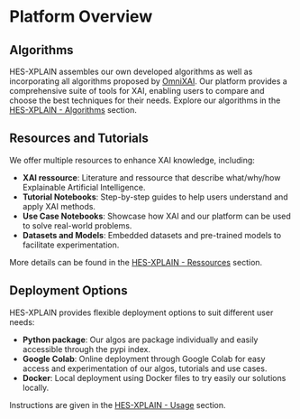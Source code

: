 # Platform Overview


## Algorithms

HES-XPLAIN assembles our own developed algorithms as well as incorporating all algorithms proposed by [OmniXAI](https://github.com/salesforce/omnixai). Our platform provides a 
comprehensive suite of tools for XAI, enabling users to compare and choose the best techniques for their needs. Explore our algorithms in the [HES-XPLAIN - Algorithms](../algos/) 
section.

## Resources and Tutorials

We offer multiple resources to enhance XAI knowledge, including:

- **XAI ressource**: Literature and ressource that describe what/why/how Explainable Artificial Intelligence. 
- **Tutorial Notebooks**: Step-by-step guides to help users understand and apply XAI methods.
- **Use Case Notebooks**: Showcase how XAI and our platform can be used to solve real-world problems.
- **Datasets and Models**: Embedded datasets and pre-trained models to facilitate experimentation.

More details can be found in the [HES-XPLAIN - Ressources](../ressource.md) section.

## Deployment Options

HES-XPLAIN provides flexible deployment options to suit different user needs:

- **Python package**: Our algos are package individually and easily accessible through the pypi index.
- **Google Colab**: Online deployment through Google Colab for easy access and experimentation of our algos, tutorials and use cases.
- **Docker**: Local deployment using Docker files to try easily our solutions locally.

Instructions are given in the [HES-XPLAIN - Usage](../usage.md) section.
